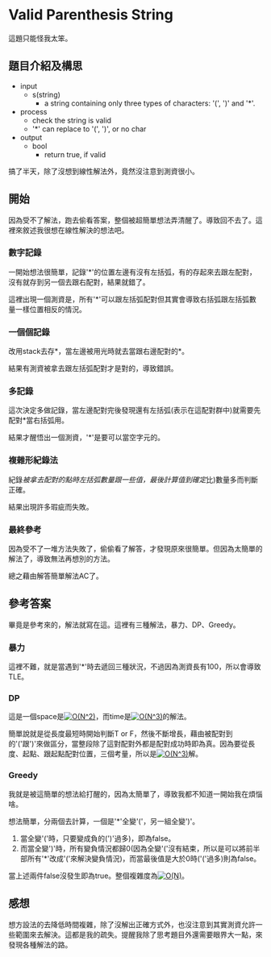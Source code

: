 # Valid Parenthesis String
這題只能怪我太笨。
## 題目介紹及構思
- input
  - s(string)
    -  a string containing only three types of characters: '(', ')' and '*'.
- process
  - check the string is valid
  - '*' can replace to '(', ')', or no char
- output
  - bool
    - return true, if valid

搞了半天，除了沒想到線性解法外，竟然沒注意到測資很小。

## 開始
因為受不了解法，跑去偷看答案，整個被超簡單想法弄清醒了。導致回不去了。這裡來敘述我很想在線性解決的想法吧。

### 數字記錄
一開始想法很簡單，記錄'*'的位置左邊有沒有左括弧，有的存起來去跟左配對，沒有就存到另一個去跟右配對，結果就錯了。

這裡出現一個測資是，所有'*'可以跟左括弧配對但其實會導致右括弧跟左括弧數量一樣位置相反的情況。

### 一個個記錄
改用stack去存*，當左邊被用光時就去當跟右邊配對的*。

結果有測資被拿去跟左括弧配對才是對的，導致錯誤。

### 多記錄
這次決定多做記錄，當左邊配對完後發現還有左括弧(表示在這配對群中)就需要先配對*當右括弧用。

結果才醒悟出一個測資，'*'是要可以當空字元的。

### 複雜形紀錄法
紀錄*被拿去配對的點時左括弧數量跟一些值，最後計算值到確定*比)數量多而判斷正確。

結果出現許多瑕疵而失敗。

### 最終參考
因為受不了一堆方法失敗了，偷偷看了解答，才發現原來很簡單。但因為太簡單的解法了，導致無法再想別的方法。

總之藉由解答簡單解法AC了。

## 參考答案
畢竟是參考來的，解法就寫在這。這裡有三種解法，暴力、DP、Greedy。

### 暴力
這裡不難，就是當遇到'*'時去遞回三種狀況，不過因為測資長有100，所以會導致TLE。

### DP
這是一個space是<a href="https://www.codecogs.com/eqnedit.php?latex=O(N^2)" target="_blank"><img src="https://latex.codecogs.com/gif.latex?O(N^2)" title="O(N^2)" /></a>，而time是<a href="https://www.codecogs.com/eqnedit.php?latex=O(N^3)" target="_blank"><img src="https://latex.codecogs.com/gif.latex?O(N^3)" title="O(N^3)" /></a>的解法。

簡單說就是從長度最短時開始判斷T or F，然後不斷增長，藉由被配對到的'('跟')'來做區分，當整段除了這對配對外都是配對成功時即為真。因為要從長度、起點、跟起點配對位置，三個考量，所以是<a href="https://www.codecogs.com/eqnedit.php?latex=O(N^3)" target="_blank"><img src="https://latex.codecogs.com/gif.latex?O(N^3)" title="O(N^3)" /></a>解。

### Greedy
我就是被這簡單的想法給打醒的，因為太簡單了，導致我都不知道一開始我在煩惱啥。

想法簡單，分兩個去計算，一個是'*'全變'('，另一組全變')'。

1. 當全變'('時，只要變成負的(')'過多)，即為false。
2. 而當全變')'時，所有變負情況都歸0(因為全變'('沒有結束，所以是可以將前半部所有'*'改成'('來解決變負情況)，而當最後值是大於0時('('過多)則為false。

當上述兩件false沒發生即為true。整個複雜度為<a href="https://www.codecogs.com/eqnedit.php?latex=O(N)" target="_blank"><img src="https://latex.codecogs.com/gif.latex?O(N)" title="O(N)" /></a>。

## 感想
想方設法的去降低時間複雜，除了沒解出正確方式外，也沒注意到其實測資允許一些範圍來去解決。這都是我的疏失。提醒我除了思考題目外還需要眼界大一點，來發現各種解法的路。